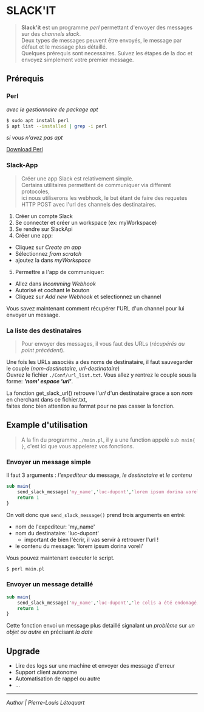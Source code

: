 # SLACK'IT

> **Slack'it** est un programme *perl* permettant d'envoyer des messages sur des *channels slack*.  
Deux types de messages peuvent être envoyés, le message par défaut et le message plus détaillé.  
Quelques prérequis sont necessaires. Suivez les étapes de la doc et envoyez simplement votre premier message.

## Prérequis

### Perl

*avec le gestionnaire de package apt*

```bash
$ sudo apt install perl
$ apt list --installed | grep -i perl
```

*si vous n'avez pas apt*

[Download Perl](https://www.perl.org/get.html)

### Slack-App

> Créer une app Slack est relativement simple.  
Certains utilitaires permettent de communiquer via different protocoles,  
ici nous utiliserons les webhook, le but étant de faire des requetes  
HTTP POST avec l'url des channels des destinataires.

1. Créer un compte Slack
2. Se connecter et créer un workspace (ex: myWorkspace)
3. Se rendre sur SlackApi
4. Créer une app:
- Cliquez sur *Create an app*
- Sélectionnez *from scratch*
- ajoutez la dans *myWorkspace*
5. Permettre a l'app de communiquer:
- Allez dans *Incomming Webhook*
- Autorisé et cochant le bouton
- Cliquez sur *Add new Webhook* et selectionnez un channel

Vous savez maintenant comment récupérer l'URL d'un channel pour lui envoyer un message.

### La liste des destinataires

> Pour envoyer des messages, il vous faut des URLs (*récupérés au point précédent*).


Une fois les URLs associés a des noms de destinataire, il faut sauvegarder le couple (_nom-destinataire, url-destinataire_)  
Ouvrez le fichier `./Conf/url_list.txt`. Vous allez y rentrez le couple sous la forme: **_'nom' espace 'url'_**.  

La fonction get_slack_url() retrouve l'*url* d'un destinataire grace a son *nom* en cherchant dans ce fichier.txt,  
faites donc bien attention au format pour ne pas casser la fonction.

## Example d'utilisation

> A la fin du programme `./main.pl`, il y a une function appelé `sub main{ }`, c'est ici que vous appelerez vos fonctions.

### Envoyer un message simple

Il faut 3 arguments : *l'expediteur* du message, *le destinataire* et *le contenu*

```perl
sub main{
	send_slack_message('my_name','luc-dupont','lorem ipsum dorina voreli');
	return 1
}
```

On voit donc que `send_slack_message()` prend trois arguments en entré:
- nom de l'expediteur: 'my_name'
- nom du destinataire: 'luc-dupont'
   - important de bien l'écrir, il vas servir à retrouver l'url !
- le contenu du message: 'lorem ipsum dorina voreli'

Vous pouvez maintenant executer le script.

```bash
$ perl main.pl
```

### Envoyer un message detaillé

```perl
sub main{
	send_slack_message('my_name','luc-dupont','le colis a été endomagé, signalé par DPD-Paris-19', 'Feb 5 10:00:56', 'la commande 66f4dr7');
	return 1
}
```

Cette fonction envoi un message plus detaillé signalant un *problème* sur *un objet ou autre* en précisant *la date*

## Upgrade

- Lire des logs sur une machine et envoyer des message d'erreur
- Support client autonome
- Automatisation de rappel ou autre
- ...

---

*Author | Pierre-Louis Létoquart*
